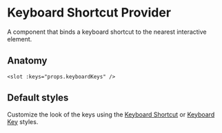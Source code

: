 # Keyboard Shortcut Provider

A component that binds a keyboard shortcut to the nearest interactive element.

<ComponentPreview name="keyboard-shortcut-provider/examples/main" />

## Anatomy

```vue
<slot :keys="props.keyboardKeys" />
```

<!-- @include: ./keyboard-shortcut-provider-meta.md -->

## Default styles 

Customize the look of the keys using the [Keyboard Shortcut](/packages/components-next/components/keyboard-shortcut/keyboard-shortcut.html#default-styles) or [Keyboard Key](/packages/components-next/components/keyboard-key/keyboard-key.html#default-styles) styles.
